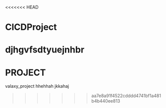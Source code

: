 <<<<<<< HEAD
# CICDProject


djhgvfsdtyuejnhbr
=======
# PROJECT
valaxy_project
hhehhah jkkahaj
>>>>>>> aa7e8a91f4522cdddd4741bf1a481b4b440ee813
